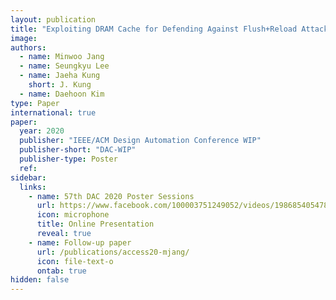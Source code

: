 ```yaml
---
layout: publication
title: "Exploiting DRAM Cache for Defending Against Flush+Reload Attack"
image:
authors:
  - name: Minwoo Jang
  - name: Seungkyu Lee
  - name: Jaeha Kung
    short: J. Kung
  - name: Daehoon Kim
type: Paper
international: true
paper:
  year: 2020
  publisher: "IEEE/ACM Design Automation Conference WIP"
  publisher-short: "DAC-WIP"
  publisher-type: Poster
  ref: 
sidebar:
  links:
    - name: 57th DAC 2020 Poster Sessions
      url: https://www.facebook.com/100003751249052/videos/1986854054782950/
      icon: microphone
      title: Online Presentation
      reveal: true
    - name: Follow-up paper
      url: /publications/access20-mjang/
      icon: file-text-o
      ontab: true
hidden: false
---
```

